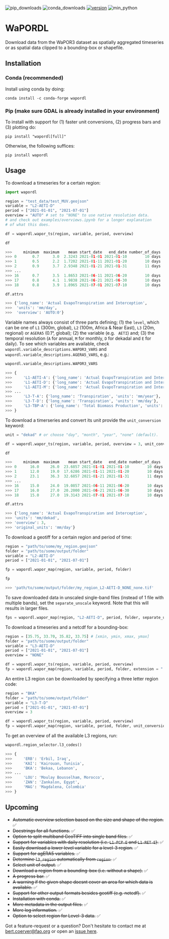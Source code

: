 ![pip_downloads](https://img.shields.io/pypi/dw/wapordl?label=pip%7Cdownloads
) ![conda_downloads](https://img.shields.io/conda/d/conda-forge/wapordl) [![version](https://img.shields.io/pypi/v/wapordl?label=current%20version
)](https://anaconda.org/conda-forge/wapordl) ![min_python](https://img.shields.io/badge/python-%E2%89%A53.10-blue
)

# WaPORDL

Download data from the WaPOR3 dataset as spatially aggregated timeseries or as spatial data clipped to a bounding-box or shapefile.

## Installation

### Conda (recommended)
Install using conda by doing:

`conda install -c conda-forge wapordl`

### Pip (make sure GDAL is already installed in your environment)
To install with support for (1) faster unit conversions, (2) progress bars and (3) plotting do:

`pip install "wapordl[full]"`

Otherwise, the following suffices:

`pip install wapordl`

## Usage

To download a timeseries for a certain region:

```python
import wapordl

region = "test_data/test_MUV.geojson"
variable = "L2-AETI-D"
period = ["2021-01-01", "2021-07-01"]
overview = "AUTO" # set to "NONE" to use native resolution data.
# and check out examples/overviews.ipynb for a longer explanation
# of what this does.

df = wapordl.wapor_ts(region, variable, period, overview)

df

>>>     minimum  maximum    mean start_date   end_date number_of_days
>>> 0       0.7      3.0  2.3243 2021-01-01 2021-01-10        10 days
>>> 1       0.5      2.2  1.7202 2021-01-11 2021-01-20        10 days
>>> 2       0.9      3.7  2.9348 2021-01-21 2021-01-31        11 days
>>> ...
>>> 16      0.7      3.5  1.8653 2021-06-11 2021-06-20        10 days
>>> 17      0.8      4.1  1.9838 2021-06-21 2021-06-30        10 days
>>> 18      0.8      3.9  1.8965 2021-07-01 2021-07-10        10 days

df.attrs

>>> {'long_name': 'Actual EvapoTranspiration and Interception',
>>>  'units': 'mm/day',
>>>  'overview': 'AUTO:0'}
```

Variable names always consist of three parts defining; (1) the `level`, which can be one of `L1` (300m, global), `L2` (100m, Africa & Near East), `L3` (20m, regional) or `AGERA5` (0.1°, global); (2) the variable (e.g. ` AETI`) and; (3) the temporal resolution (`A` for annual, `M` for monthly, `D` for dekadal and `E` for daily). To see which variables are available, check `wapordl.variable_descriptions.WAPOR3_VARS` and `wapordl.variable_descriptions.AGERA5_VARS`, e.g.:

```python
wapordl.variable_descriptions.WAPOR3_VARS

>>> {
>>>     'L1-AETI-A': {'long_name': 'Actual EvapoTranspiration and Interception', 'units': 'mm/year'},
>>>     'L1-AETI-D': {'long_name': 'Actual EvapoTranspiration and Interception', 'units': 'mm/day'},
>>>     'L1-AETI-M': {'long_name': 'Actual EvapoTranspiration and Interception', 'units': 'mm/month'}
>>> ...
>>>     'L3-T-A': {'long_name': 'Transpiration', 'units': 'mm/year'},
>>>     'L3-T-D': {'long_name': 'Transpiration', 'units': 'mm/day'},
>>>     'L3-TBP-A': {'long_name': 'Total Biomass Production', 'units': 'kg/ha'}
>>> }
```

To download a timerseries and convert its unit provide the `unit_conversion` keyword:

```python
unit = "dekad" # or choose "day", "month", "year", "none" (default).

df = wapordl.wapor_ts(region, variable, period, overview = 3, unit_conversion = unit)

df

>>>     minimum  maximum    mean start_date   end_date number_of_days
>>> 0      16.0     26.0  23.6857 2021-01-01 2021-01-10        10 days
>>> 1      12.0     19.0  17.6286 2021-01-11 2021-01-20        10 days
>>> 2      23.1     36.3  32.6857 2021-01-21 2021-01-31        11 days
>>> ...
>>> 16     15.0     24.0  19.0857 2021-06-11 2021-06-20        10 days
>>> 17     16.0     27.0  20.2000 2021-06-21 2021-06-30        10 days
>>> 18     15.0     27.0  19.3143 2021-07-01 2021-07-10        10 days

df.attrs

>>> {'long_name': 'Actual EvapoTranspiration and Interception',
>>> 'units': 'mm/dekad',
>>> 'overview': 3,
>>> 'original_units': 'mm/day'}
```

To download a geotiff for a certain region and period of time:

```python
region = "path/to/some/my_region.geojson"
folder = "path/to/some/output/folder"
variable = "L2-AETI-D"
period = ["2021-01-01", "2021-07-01"]

fp = wapordl.wapor_map(region, variable, period, folder)

fp

>>> 'path/to/some/output/folder/my_region_L2-AETI-D_NONE_none.tif'
```

To save downloaded data in unscaled single-band files (instead of 1 file with multiple bands), set the `separate_unscale` keyword. Note that this will results in larger files.

```python
fps = wapordl.wapor_map(region, "L2-AETI-D", period, folder, separate_unscale = True)
```

To download a timeseries and a netcdf for a bounding-box:

```python
region = [35.75, 33.70, 35.82, 33.75] # [xmin, ymin, xmax, ymax]
folder = "path/to/some/output/folder"
variable = "L3-AETI-D"
period = ["2021-01-01", "2021-07-01"]
overview = "NONE"

df = wapordl.wapor_ts(region, variable, period, overview)
fp = wapordl.wapor_map(region, variable, period, folder, extension = ".nc")
```

An entire L3 region can be downloaded by specifying a three letter region code:
    
```python
region = "BKA"
folder = "path/to/some/output/folder"
variable = "L3-T-D"
period = ["2021-01-01", "2021-07-01"]
overview = 3

df = wapordl.wapor_ts(region, variable, period, overview)
fp = wapordl.wapor_map(region, variable, period, folder, unit_conversion = "year")
```

To get an overview of all the available L3 regions, run:

```python
wapordl.region_selector.l3_codes()

>>> {
>>>     'ERB': 'Erbil, Iraq',
>>>     'KAI': 'Kairouan, Tunisia',
>>>     'BKA': 'Bekaa, Lebanon',
>>> ...
>>>     'LOU': 'Moulay Bousselham, Morocco',
>>>     'ZAN': 'Zankalon, Egypt',
>>>     'MAG': 'Magdalena, Colombia'
>>> }
```

## Upcoming

- ~~Automatic overview selection based on the size and shape of the region.~~ ✅
- ~~Docstrings for all functions.~~ ✅
- ~~Option to split multiband GeoTIFF into single band files.~~ ✅
- ~~Support for variables with daily resolution (i.e. `L1-PCP-E` and `L1-RET-E`).~~ ✅
- ~~Easily download a lower level variable for a level-3 region.~~ ✅
- ~~Support for agERA5 variables.~~ ✅
- ~~Determine `l3_region` automatically from `region`.~~ ✅
- ~~Select unit of output.~~ ✅
- ~~Download a region from a bounding-box (i.e. without a shape).~~ ✅
- ~~A progress bar.~~ ✅
- ~~A warning if the given shape doesnt cover an area for which data is available.~~ ✅
- ~~Support for other output formats besides geotiff (e.g. netcdf).~~ ✅
- ~~Installation with conda.~~ ✅
- ~~More metadata in the output files.~~ ✅
- ~~More log information.~~ ✅
- ~~Option to select region for Level-3 data.~~ ✅

Got a feature-request or a question? Don't hesitate to contact me at [bert.coerver@fao.org](mailto:bert.coerver@fao.org) or open an [issue here](https://bitbucket.org/cioapps/wapordl/issues?status=new&status=open&status=submitted&is_spam=!spam).